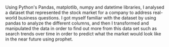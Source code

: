 Using Python's Pandas, matplotlib, numpy and datetime libraries, I analysed a dataset that represented the stock market for a company to address real-world business questions. I got myself familiar with the dataset by using pandas to analyze the different columns, and then I transformed and manipulated the data in order to find out more from this data set such as search trends over time in order to predict what the market would look like in the near future using prophet. 
